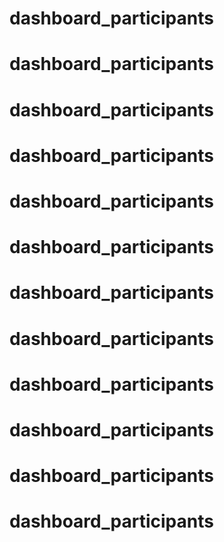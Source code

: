 # dashboard_participants
# dashboard_participants
# dashboard_participants
# dashboard_participants
# dashboard_participants
# dashboard_participants
# dashboard_participants
# dashboard_participants
# dashboard_participants
# dashboard_participants
# dashboard_participants
# dashboard_participants
